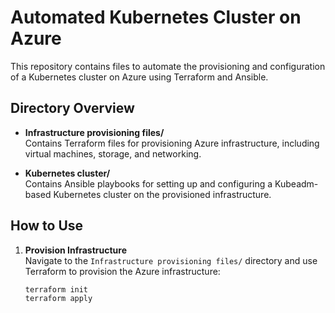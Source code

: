 # Automated Kubernetes Cluster on Azure  

This repository contains files to automate the provisioning and configuration of a Kubernetes cluster on Azure using Terraform and Ansible.  

## Directory Overview  

- **Infrastructure provisioning files/**  
  Contains Terraform files for provisioning Azure infrastructure, including virtual machines, storage, and networking.  

- **Kubernetes cluster/**  
  Contains Ansible playbooks for setting up and configuring a Kubeadm-based Kubernetes cluster on the provisioned infrastructure.  

## How to Use  

1. **Provision Infrastructure**  
   Navigate to the `Infrastructure provisioning files/` directory and use Terraform to provision the Azure infrastructure:  

   ```bash
   terraform init  
   terraform apply  
